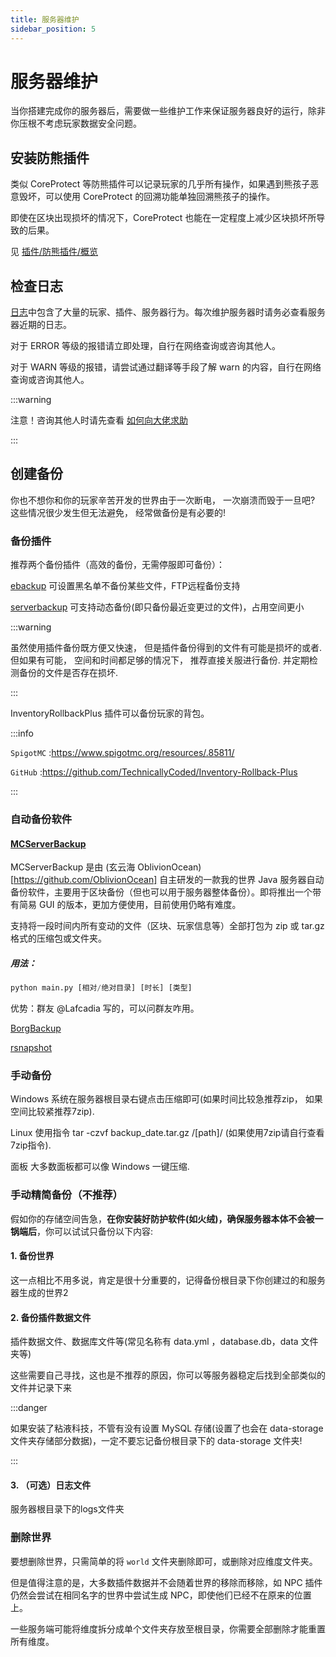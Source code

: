 ```yaml
---
title: 服务器维护
sidebar_position: 5
---
```


# 服务器维护

当你搭建完成你的服务器后，需要做一些维护工作来保证服务器良好的运行，除非你压根不考虑玩家数据安全问题。

## 安装防熊插件

类似 CoreProtect 等防熊插件可以记录玩家的几乎所有操作，如果遇到熊孩子恶意毁坏，可以使用 CoreProtect 的回溯功能单独回溯熊孩子的操作。

即使在区块出现损坏的情况下，CoreProtect 也能在一定程度上减少区块损坏所导致的后果。

见 [插件/防熊插件/概览](/docs/process/plugin/防熊插件/概览.md)

## 检查日志

[日志](/docs/start/%E5%9F%BA%E7%A1%80%E7%9F%A5%E8%AF%86/%E4%BB%80%E4%B9%88%E6%98%AF%E6%97%A5%E5%BF%97.md)中包含了大量的玩家、插件、服务器行为。每次维护服务器时请务必查看服务器近期的日志。

对于 ERROR 等级的报错请立即处理，自行在网络查询或咨询其他人。

对于 WARN 等级的报错，请尝试通过翻译等手段了解 warn 的内容，自行在网络查询或咨询其他人。

:::warning

注意！咨询其他人时请先查看 [如何向大佬求助](/docs/start/ask-for-help.md)

:::

## 创建备份

你也不想你和你的玩家辛苦开发的世界由于一次断电， 一次崩溃而毁于一旦吧? 这些情况很少发生但无法避免， 经常做备份是有必要的!

### 备份插件

推荐两个备份插件（高效的备份，无需停服即可备份）：

[ebackup](https://www.spigotmc.org/resources/ebackup-simple-and-reliable-backups-for-your-server-supports-ftp-sftp.69917/) 可设置黑名单不备份某些文件，FTP远程备份支持

[serverbackup](https://www.spigotmc.org/resources/server-backup-ingame-dropbox-ftp-backup-1-8-1-20-multithreaded.79320/) 可支持动态备份(即只备份最近变更过的文件)，占用空间更小

:::warning

虽然使用插件备份既方便又快速， 但是插件备份得到的文件有可能是损坏的或者. 但如果有可能， 空间和时间都足够的情况下， 推荐直接关服进行备份. 并定期检测备份的文件是否存在损坏.

:::

InventoryRollbackPlus 插件可以备份玩家的背包。

:::info

`SpigotMC` :https://www.spigotmc.org/resources/.85811/

`GitHub` :https://github.com/TechnicallyCoded/Inventory-Rollback-Plus

:::

### 自动备份软件

#### [MCServerBackup](https://github.com/OblivionOcean/MCServerBackup)
MCServerBackup 是由 (玄云海 OblivionOcean)[https://github.com/OblivionOcean] 自主研发的一款我的世界 Java 服务器自动备份软件，主要用于区块备份（但也可以用于服务器整体备份）。即将推出一个带有简易 GUI 的版本，更加方便使用，目前使用仍略有难度。

支持将一段时间内所有变动的文件（区块、玩家信息等）全部打包为 zip 或 tar.gz 格式的压缩包或文件夹。

##### 用法：
```python
python main.py [相对/绝对目录] [时长] [类型]
```
优势：群友 @Lafcadia 写的，可以问群友咋用。

[BorgBackup](https://www.borgbackup.org/)

[rsnapshot](https://rsnapshot.org/)

### 手动备份

Windows 系统在服务器根目录右键点击压缩即可(如果时间比较急推荐zip， 如果空间比较紧推荐7zip).

Linux 使用指令 tar -czvf backup_date.tar.gz /[path]/ (如果使用7zip请自行查看7zip指令).

面板 大多数面板都可以像 Windows 一键压缩.

### 手动精简备份（不推荐）

假如你的存储空间告急，**在你安装好防护软件(如火绒)，确保服务器本体不会被一锅端后**，你可以试试只备份以下内容:

#### 1. 备份世界

这一点相比不用多说，肯定是很十分重要的，记得备份根目录下你创建过的和服务器生成的世界2

#### 2. 备份插件数据文件

插件数据文件、数据库文件等(常见名称有 data.yml ，database.db，data 文件夹等)

这些需要自己寻找，这也是不推荐的原因，你可以等服务器稳定后找到全部类似的文件并记录下来

:::danger

如果安装了粘液科技，不管有没有设置 MySQL 存储(设置了也会在 data-storage 文件夹存储部分数据)，一定不要忘记备份根目录下的 data-storage 文件夹!

:::

#### 3. （可选）日志文件

服务器根目录下的logs文件夹

### 删除世界

要想删除世界，只需简单的将 `world` 文件夹删除即可，或删除对应维度文件夹。

但是值得注意的是，大多数插件数据并不会随着世界的移除而移除，如 NPC 插件仍然会尝试在相同名字的世界中尝试生成 NPC，即使他们已经不在原来的位置上。

一些服务端可能将维度拆分成单个文件夹存放至根目录，你需要全部删除才能重置所有维度。

